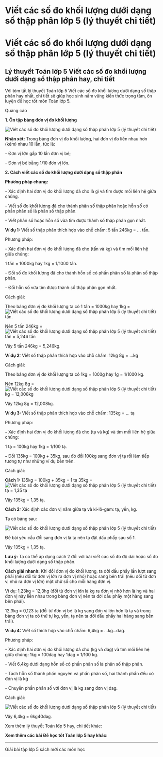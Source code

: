 # Viết các số đo khối lượng dưới dạng số thập phân lớp 5 (lý thuyết chi tiết)

# Viết các số đo khối lượng dưới dạng số thập phân lớp 5 (lý thuyết chi tiết)

## Lý thuyết Toán lớp 5 Viết các số đo khối lượng dưới dạng số thập phân hay, chi tiết

Với tóm tắt lý thuyết Toán lớp 5 Viết các số đo khối lượng dưới dạng số thập phân hay nhất, chi tiết sẽ giúp học sinh nắm vững kiến thức trọng tâm, ôn luyện để học tốt môn Toán lớp 5.

Quảng cáo

**1\. Ôn tập bảng đơn vị đo khối lượng**

![Viết các số đo khối lượng dưới dạng số thập phân lớp 5 \(lý thuyết chi tiết\)](https://vietjack.com/giai-toan-lop-5/images/ly-thuyet-viet-cac-so-do-khoi-luong-duoi-dang-so-thap-phan-98861.png)

**Nhận xét:** Trong bảng đơn vị đo khối lượng, hai đơn vị đo liền nhau hơn (kém) nhau 10 lần, tức là:

\- Đơn vị lớn gấp 10 lần đơn vị bé;

\- Đơn vị bé bằng 1/10 đơn vị lớn. 

**2\. Cách viết các số đo khối lượng dưới dạng số thập phân**

**Phương pháp chung:**

\- Xác định hai đơn vị đo khối lượng đã cho là gì và tìm được mối liên hệ giữa chúng.

\- Viết số đo khối lượng đã cho thành phân số thập phân hoặc hỗn số có phần phân số là phân số thập phân.

\- Viết phân số hoặc hỗn số vừa tìm được thành số thập phân gọn nhất.

**Ví dụ 1:** Viết số thập phân thích hợp vào chỗ chấm: 5 tấn 246kg = ... tấn.

Phương pháp:

\- Xác định hai đơn vị đo khối lượng đã cho (tấn và kg) và tìm mối liên hệ giữa chúng: 

1 tấn = 1000kg hay 1kg = 1/1000 tấn.

\- Đổi số đo khối lượng đã cho thành hỗn số có phần phân số là phân số thập phân.

\- Đổi hỗn số vừa tìm được thành số thập phân gọn nhất.

Cách giải:

Theo bảng đơn vị đo khối lượng ta có 1 tấn = 1000kg hay 1kg = ![Viết các số đo khối lượng dưới dạng số thập phân lớp 5 \(lý thuyết chi tiết\)](https://vietjack.com/giai-toan-lop-5/images/ly-thuyet-viet-cac-so-do-khoi-luong-duoi-dang-so-thap-phan-98864.png) tấn.

Nên 5 tấn 246kg = ![Viết các số đo khối lượng dưới dạng số thập phân lớp 5 \(lý thuyết chi tiết\)](https://vietjack.com/giai-toan-lop-5/images/ly-thuyet-viet-cac-so-do-khoi-luong-duoi-dang-so-thap-phan-98866.png) tấn = 5,246 tấn

Vậy 5 tấn 246kg = 5,246kg.

**Ví dụ 2:** Viết số thập phân thích hợp vào chỗ chấm: 12kg 8g = ...kg

Cách giải:

Theo bảng đơn vị đo khối lượng ta có 1kg = 1000g hay 1g = 1/1000 kg.

Nên 12kg 8g = ![Viết các số đo khối lượng dưới dạng số thập phân lớp 5 \(lý thuyết chi tiết\)](https://vietjack.com/giai-toan-lop-5/images/ly-thuyet-viet-cac-so-do-khoi-luong-duoi-dang-so-thap-phan-98868.png) kg = 12,008kg

Vậy 12kg 8g = 12,008kg.

**Ví dụ 3:** Viết số thập phân thích hợp vào chỗ chấm: 135kg = ... tạ

Phương pháp:

**-** Xác định hai đơn vị đo khối lượng đã cho (tạ và kg) và tìm mối liên hệ giữa chúng: 

1 tạ = 100kg hay 1kg = 1/100 tạ.

**-** Đổi 135kg = 100kg + 35kg, sau đó đổi 100kg sang đơn vị tạ rồi làm tiếp tương tự như những ví dụ bên trên.

Cách giải:

**Cách 1:** 135kg = 100kg + 35kg = 1 tạ 35kg = ![Viết các số đo khối lượng dưới dạng số thập phân lớp 5 \(lý thuyết chi tiết\)](https://vietjack.com/giai-toan-lop-5/images/ly-thuyet-viet-cac-so-do-khoi-luong-duoi-dang-so-thap-phan-98870.png) tạ = 1,35 tạ

Vậy 135kg = 1,35 tạ.

**Cách 2:** Xác định các đơn vị nằm giữa tạ và ki-lô-gam: tạ, yến, kg.

Ta có bảng sau:

![Viết các số đo khối lượng dưới dạng số thập phân lớp 5 \(lý thuyết chi tiết\)](https://vietjack.com/giai-toan-lop-5/images/ly-thuyet-viet-cac-so-do-khoi-luong-duoi-dang-so-thap-phan-98862.png)

Đề bài yêu cầu đổi sang đơn vị là tạ nên ta đặt dấu phẩy sau số 1.

Vậy 135kg = 1,35 tạ.

**Lưu ý:** Ta có thể áp dụng cách 2 đối với bài viết các số đo độ dài hoặc số đo khối lượng dưới dạng số thập phân.

**Cách giải nhanh:** Khi đổi đơn vị đo khối lượng, ta dời dấu phẩy lần lượt sang phải (nếu đổi từ đơn vị lớn ra đơn vị nhỏ) hoặc sang bên trái (nếu đổi từ đơn vị nhỏ ra đơn vị lớn) một chữ số cho mỗi hàng đơn vị.

Ví dụ: 1,23kg = 12,3hg (đổi từ đơn vị lớn là kg ra đơn vị nhỏ hơn là hg và hai đơn vị này liền nhau trong bảng đơn vị nên ta dời dấu phẩy một hàng sang bên phải).

12,3kg = 0,123 tạ (đổi từ đơn vị bé là kg sang đơn vị lớn hơn là tạ và trong bảng đơn vị ta có thứ tự kg, yến, tạ nên ta dời dấu phẩy hai hàng sang bên trái).

**Ví dụ 4:** Viết số thích hợp vào chỗ chấm: 6,4kg = ...kg...dag.

Phương pháp:

\- Xác định hai đơn vị đo khối lượng đã cho (kg và dag) và tìm mối liên hệ giữa chúng: 1kg = 100dag hay 1dag = 1/100 kg.

\- Viết 6,4kg dưới dạng hỗn số có phần phân số là phân số thập phân.

\- Tách hỗn số thành phần nguyên và phần phân số, hai thành phần đều có đơn vị là kg

\- Chuyển phần phân số với đơn vị là kg sang đơn vị dag.

Cách giải:

![Viết các số đo khối lượng dưới dạng số thập phân lớp 5 \(lý thuyết chi tiết\)](https://vietjack.com/giai-toan-lop-5/images/ly-thuyet-viet-cac-so-do-khoi-luong-duoi-dang-so-thap-phan-98872.png)

Vậy 6,4kg = 6kg40dag.

Xem thêm lý thuyết Toán lớp 5 hay, chi tiết khác:

**Xem thêm các bài Để học tốt Toán lớp 5 hay khác:**

* * *

Giải bài tập lớp 5 sách mới các môn học
